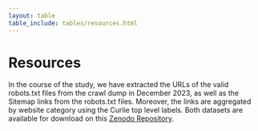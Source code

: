 ```yaml
---
layout: table
table_include: tables/resources.html
---
```


Resources
=========

In the course of the study, we have extracted the URLs of the valid robots.txt files from the crawl dump in December 2023, as well as the Sitemap links from the robots.txt files. Moreover, the links are aggregated by website category using the Curlie top level labels. Both datasets are available for download on this [Zenodo Repository](https://zenodo.org/records/10511292).
